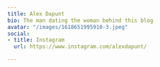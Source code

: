 ```yaml
---
title: Alex Dapunt
bio: The man dating the woman behind this blog
avatar: "/images/1618651995910-3.jpeg"
social:
- title: Instagram
  url: https://www.instagram.com/alexdapunt/

---
```

